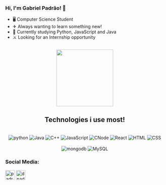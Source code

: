 ### Hi, I'm Gabriel Padrão! 👋

- 🖥 Computer Science Student
- ✈ Always wanting to learn something new!
- 🚀 Currently studying Python, JavaScript and Java
- ⚔ Looking for an Internship opportunity<br>
<br>

<div align="center">
  <img height="180em"  src="https://github-readme-stats.vercel.app/api?username=PADRAOGABRIEL&show_icons=true&theme=dark"/>

<div/>
 
  
## Technologies i use most!

<div style="display: inline_block" align="center"><br/>
  <img align="center" alt="python" src="https://img.shields.io/badge/Python-3776AB?style=for-the-badge&logo=python&logoColor=white"/>
  <img align="center" alt="Java" src="https://img.shields.io/badge/Java-ED8B00?style=for-the-badge&logo=openjdk&logoColor=white"/>
  <img align="center" alt="C++" src="https://img.shields.io/badge/C%2B%2B-00599C?style=for-the-badge&logo=c%2B%2B&logoColor=white"/>
  <img align="center" alt="JavaScript" src="https://img.shields.io/badge/JavaScript-323330?style=for-the-badge&logo=javascript&logoColor=F7DF1E"/>
  <img align="center" alt="CNode" src="https://img.shields.io/badge/Node.js-43853D?style=for-the-badge&logo=node.js&logoColor=white"/>
  <img align="center" alt="React" src="https://img.shields.io/badge/React-20232A?style=for-the-badge&logo=react&logoColor=61DAFB"/>
  <img align="center" alt="HTML" src="https://img.shields.io/badge/HTML5-E34F26?style=for-the-badge&logo=html5&logoColor=white"/>
  <img align="center" alt="CSS" src="https://img.shields.io/badge/CSS3-1572B6?style=for-the-badge&logo=css3&logoColor=white"/>  
</div>
  
  <div style="display: inline_block margin-top: 0" align="center"><br/>
  <img align="center" alt="mongodb" src="https://img.shields.io/badge/MongoDB-%234ea94b.svg?style=for-the-badge&logo=mongodb&logoColor=white"/>
  <img align="center" alt="MySQL" src="https://img.shields.io/badge/mysql-%2300f.svg?style=for-the-badge&logo=mysql&logoColor=white"/>
</div>
  
<h3 align="left">Social Media:</h3>
<p align="left">
<a href="https://www.linkedin.com/in/gabriel-martins-da-cruz-padrao-05190b233/" target="blank"><img align="center" src="https://cdn.jsdelivr.net/gh/dmhendricks/signature-social-icons/icons/round-flat-filled/50px/linkedin.png" alt="padraogabriel" height="30" width="30" /></a>
<a href="https://instagram.com/padraoo_gabriel" target="blank"><img align="center" src="https://cdn.jsdelivr.net/gh/dmhendricks/signature-social-icons/icons/round-flat-filled/50px/instagram.png" alt="dpadraogabriel" height="30" width="30" /></a>
</p>
